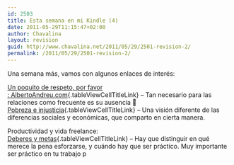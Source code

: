```yaml
---
id: 2503
title: Esta semana en mi Kindle (4)
date: 2011-05-29T11:15:47+02:00
author: Chavalina
layout: revision
guid: http://www.chavalina.net/2011/05/29/2501-revision-2/
permalink: /2011/05/29/2501-revision-2/
---
```

Una semana más, vamos con algunos enlaces de interés:

[Un poquito de respeto, por favor :&nbsp;AlbertoAndreu.com](http://www.albertoandreu.com/articulos/un-poquito-de-respeto-por-favor/){.tableViewCellTitleLink} &#8211; Tan necesario para las relaciones como frecuente es su ausencia 🙁  
[Pobreza e&nbsp;injusticia](http://desencadenado.com/2011/05/pobreza-e-injusticia.html){.tableViewCellTitleLink} &#8211; Una visión diferente de las diferencias sociales y económicas, que comparto en cierta manera.

Productividad y vida freelance:  
[Deberes y&nbsp;metas](http://desencadenado.com/2011/05/deberes-y-metas.html){.tableViewCellTitleLink} &#8211; Hay que distinguir en qué merece la pena esforzarse, y cuándo hay que ser práctico. Muy importante ser práctico en tu trabajo p